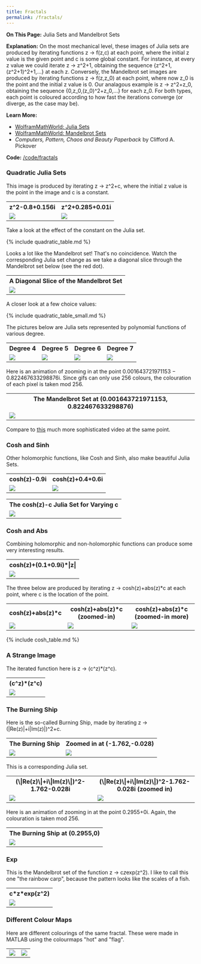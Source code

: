 ```yaml
---
title: Fractals
permalink: /fractals/
---
```


<b>On This Page:</b> 
Julia Sets and Mandelbrot Sets

<b>Explanation:</b> 
On the most mechanical level, these images of Julia sets are produced by iterating functions z -> f(z,c) at each point, 
where the initial z value is the given point and c is some global constant. For instance, at every z value we could iterate z -> z^2+1, obtaining the sequence {z^2+1,(z^2+1)^2+1,...} at each z.
Conversely, the Mandelbrot set images are produced by iterating functions z -> f(z,z_0) at each point, 
where now z_0 is the point and the initial z value is 0. Our analagous example is z -> z^2+z_0, obtaining the sequence {0,z_0,(z_0)^2+z_0,...} for each z_0.
For both types, each point is coloured according to how fast the iterations converge (or diverge, as the case may be).

<b>Learn More:</b>
<ul>
<li><a href ="http://mathworld.wolfram.com/JuliaSet.html">WolframMathWorld: Julia Sets</a></li>
<li><a href ="http://mathworld.wolfram.com/MandelbrotSet.html">WolframMathWorld: Mandelbrot Sets</a></li>
<li><i>Computers, Pattern, Chaos and Beauty Paperback</i> by Clifford A. Pickover</li>
</ul>

<b>Code:</b>
<a href ="https://github.com/ibeach/ibeach.github.io/tree/master/code/fractals">/code/fractals</a>

<h3>Quadratic Julia Sets</h3>
This image is produced by iterating z -> z^2+c, where the initial z value is the point in the image and c is a constant.

<table>
<tr> 
	<th>z^2-0.8+0.156i</th>
	<th>z^2+0.285+0.01i</th>
</tr>
<tr>
	<td><img src="\images\fractals\z.^2+-0.8+0.156i.png"></td>
	<td><img src="\images\fractals\z.^2+0.285+0.01i.png"></td>
</tr>
</table>
	
Take a look at the effect of the constant on the Julia set.

{% include quadratic_table.md %}

Looks a lot like the Mandelbrot set! That's no coincidence. 
Watch the corresponding Julia set change as we take a diagonal slice through the Mandelbrot set below (see the red dot).

<table>
<tr> 
	<th>A Diagonal Slice of the Mandelbrot Set</th>
</tr>
<tr>
	<td><img src="\images\fractals\julia_mandelbrot_comp.gif"></td>
</tr>
</table>

A closer look at a few choice values:

{% include quadratic_table_small.md %}

The pictures below are Julia sets represented by polynomial functions of various degree.

<table>
<tr> 
	<th>Degree 4</th>
	<th>Degree 5</th>
	<th>Degree 6</th>
	<th>Degree 7</th>
</tr>
<tr> 
	<td><img src="\images\fractals\poly_four.png"></td>
	<td><img src="\images\fractals\poly_five.png"></td>
	<td><img src="\images\fractals\poly_six.png"></td>
	<td><img src="\images\fractals\poly_seven.png"></td>
</tr>
</table>

Here is an animation of zooming in at the point 0.001643721971153 − 0.822467633298876i. 
Since gifs can only use 256 colours, the colouration of each pixel is taken mod 256.
<table>
<tr>
	<th>The Mandelbrot Set at (0.001643721971153, 0.822467633298876)</th>
</tr>
<tr>
	<td><img src="\images\fractals\mandelbrot_zoom.gif"></td>
</tr>
</table>

Compare to <a href="https://upload.wikimedia.org/wikipedia/commons/0/07/Fractal-zoom-1-03-Mandelbrot_Buzzsaw.ogv">this</a> much more sophisticated video at the same point.

<h3>Cosh and Sinh</h3>

Other holomorphic functions, like Cosh and Sinh, also make beautiful Julia Sets.

<table>
	<tr>
		<th>cosh(z)-0.9i</th>
		<th>cosh(z)+0.4+0.6i</th>
	</tr>
	<tr> 
		<td><img src="\images\fractals\(cmath.cosh(z))+complex(0,-0.9).png"></td>
		<td><img src="\images\fractals\(cmath.cosh(z))+complex(0.4,0.6).png"></td>
	</tr>
</table>

<table>
	<tr>
		<th> The cosh(z)-c Julia Set for Varying c</th>
	</tr>
	<tr> 
		<td><img src="\images\fractals\cosh(z)_0_in_params.gif"></td>
	</tr>
</table>
	
<h3>Cosh and Abs</h3>

Combining holomorphic and non-holomorphic functions can produce some very interesting results.

<table>
<tr>
	<th>cosh(z)+(0.1+0.9i)*|z|</th>
</tr>
<tr>
	<td><img src="\images\fractals\cosh(z)+complex(0.1,0.9).abs(z).png"></td>
</tr>
</table>

The three below are produced by iterating z -> cosh(z)+abs(z)*c at each point, where c is the location of the point.

<table>
<tr>
	<th>cosh(z)+abs(z)*c</th>
	<th>cosh(z)+abs(z)*c (zoomed-in)</th>
	<th>cosh(z)+abs(z)*c (zoomed-in more)</th>
</tr>
<tr> 
	<td><img src="\images\fractals\cosh(z)+abs(z).z0.png"></td>
	<td><img src="\images\fractals\cosh(z)+abs(z).z0_zoom.png"></td>
	<td><img src="\images\fractals\cosh(z)+abs(z).z0_zoom2.png"></td>
</tr>
</table>

{% include cosh_table.md %}

<h3>A Strange Image</h3>

The iterated function here is z -> (c^z)*(z^c).

<table>
<tr>
	<th>(c^z)*(z^c)</th>
</tr>
<tr> 
	<td><img src="\images\fractals\z0.^(z).z.^(z0).png"></td>
</tr>
</table>

<h3>The Burning Ship</h3>

Here is the so-called Burning Ship, made by iterating z -> (\|Re(z)\|+i\|Im(z)\|)^2+c.

<table>
<tr>
	<th>The Burning Ship</th>
	<th> Zoomed in at (-1.762,-0.028)</th>
</tr>
<tr> 
	<td><img src="\images\fractals\burning_ship.png"></td>
	<td><img src="\images\fractals\burning_ship_zoom.png"></td>
</tr>
</table>

This is a corresponding Julia set.

<table>
<tr>
	<th>(\|Re(z)\|+i\|Im(z)\|)^2-1.762-0.028i</th>
	<th> (\|Re(z)\|+i\|Im(z)\|)^2-1.762-0.028i (zoomed in)</th>
</tr>
<tr> 
	<td><img src="\images\fractals\burning_ship_julia_-1.762-0.028i.png"></td>
	<td><img src="\images\fractals\burning_ship_julia_zoom.png"></td>
</tr>
</table>

Here is an animation of zooming in at the point 0.2955+0i. Again, the colouration is taken mod 256.

<table>
<tr>
	<th>The Burning Ship at (0.2955,0)</th>
</tr>
<tr>
	<td><img src="\images\fractals\burning_ship_zoom.gif"></td>
</tr>
</table>
	
	
<h3>Exp</h3>

This is the Mandelbrot set of the function z -> c*z*exp(z^2). 
I like to call this one "the rainbow carp", because the pattern looks like the scales of a fish.
<table>
	<tr>
		<th>c*z*exp(z^2)</th>
	</tr>
	<tr>
		<td><img src="\images\fractals\c_exp(z.^2).z.png"></td>
	</tr>
</table>

<h3>Different Colour Maps</h3>
Here are different colourings of the same fractal. 
These were made in MATLAB using the colourmaps "hot" and "flag".
<table>
<tr> 
	<td><img src="\images\fractals\cosh(z)+complex(0.1,-0.6).png"></td>
	<td><img src="\images\fractals\flag.png"></td>
</tr>
</table>
